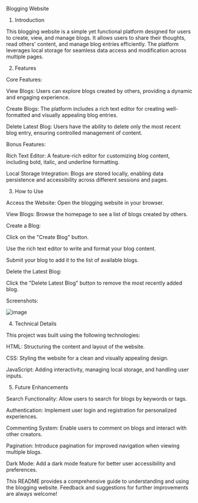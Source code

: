 Blogging Website

1. Introduction

This blogging website is a simple yet functional platform designed for users to create, view, and manage blogs. It allows users to share their thoughts, read others' content, and manage blog entries efficiently. The platform leverages local storage for seamless data access and modification across multiple pages.

2. Features

Core Features:

View Blogs: Users can explore blogs created by others, providing a dynamic and engaging experience.

Create Blogs: The platform includes a rich text editor for creating well-formatted and visually appealing blog entries.

Delete Latest Blog: Users have the ability to delete only the most recent blog entry, ensuring controlled management of content.

Bonus Features:

Rich Text Editor: A feature-rich editor for customizing blog content, including bold, italic, and underline formatting.

Local Storage Integration: Blogs are stored locally, enabling data persistence and accessibility across different sessions and pages.

3. How to Use

Access the Website: Open the blogging website in your browser.

View Blogs: Browse the homepage to see a list of blogs created by others.

Create a Blog:

Click on the "Create Blog" button.

Use the rich text editor to write and format your blog content.

Submit your blog to add it to the list of available blogs.

Delete the Latest Blog:

Click the "Delete Latest Blog" button to remove the most recently added blog.

Screenshots:

![image](https://github.com/user-attachments/assets/7be2ad25-b961-487c-9ce4-c34e318b2a8b)


4. Technical Details

This project was built using the following technologies:

HTML: Structuring the content and layout of the website.

CSS: Styling the website for a clean and visually appealing design.

JavaScript: Adding interactivity, managing local storage, and handling user inputs.

5. Future Enhancements

Search Functionality: Allow users to search for blogs by keywords or tags.

Authentication: Implement user login and registration for personalized experiences.

Commenting System: Enable users to comment on blogs and interact with other creators.

Pagination: Introduce pagination for improved navigation when viewing multiple blogs.

Dark Mode: Add a dark mode feature for better user accessibility and preferences.

This README provides a comprehensive guide to understanding and using the blogging website. Feedback and suggestions for further improvements are always welcome!
